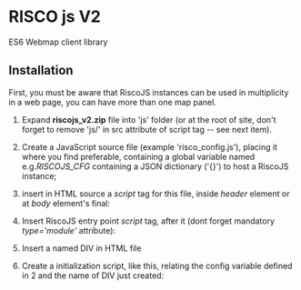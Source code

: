 # RISCO js V2

ES6 Webmap client library

## Installation

First, you must be aware that RiscoJS instances can be used in multiplicity in a web page, you can have more than one map panel.

1. Expand **riscojs_v2.zip** file into 'js' folder (or at the root of site, don't forget to remove 'js/' in src attribute of script tag -- see next item).

2. Create a JavaScript source file (example 'risco_config.js'), placing it where you find preferable, containing a global variable named e.g.*RISCOJS_CFG* containing a JSON dictionary ('{}') to host a RiscoJS instance; 
3. insert in HTML source a *script* tag for this file, inside *header* element or at *body* element's final:

	<script src="risco_config.js"></script>

4. Insert RiscoJS entry point *script* tag, after it (dont forget mandatory *type='module'* attribute):

	<script src="risco_config.js"></script>
	<script src="js/riscojs_v2/main.js" type="module"></script>

5. Insert a named DIV in HTML file

	<div id="RiscoPanelDiv">
	</div>

6. Create a initialization script, like this, relating the config variable defined in 2 and the name of DIV just created:

	<script>
		var RiscoInst = new RiscoJS(RISCOJS_CFG, "RiscoPanelDiv");
	</script>
